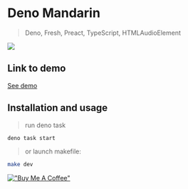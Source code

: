 # Deno Mandarin
> Deno, Fresh, Preact, TypeScript, HTMLAudioElement

<img src="https://mandarin.deno.dev/preview.png"/>


## Link to demo
[See demo](https://mandarin.deno.dev/)

## Installation and usage
> run deno task 

```sh
deno task start
```

> or launch makefile:

```sh
make dev
```
[!["Buy Me A Coffee"](https://www.buymeacoffee.com/assets/img/custom_images/orange_img.png)](https://bmc.link/tquickbrownfox)
